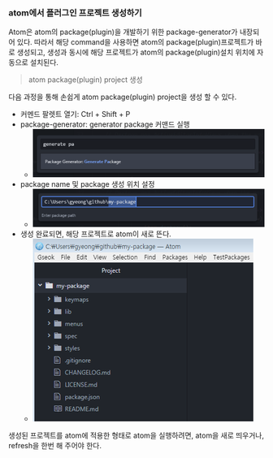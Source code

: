 ### atom에서 플러그인 프로젝트 생성하기

Atom은 atom의 package\(plugin\)을 개발하기 위한 package-generator가 내장되어 있다. 따라서 해당 command을 사용하면 atom의 package\(plugin\)프로젝트가 바로 생성되고, 생성과 동시에 해당 프로젝트가 atom의 package\(plugin\)설치 위치에 자동으로 설치된다.



> atom package\(plugin\) project 생성

다음 과정을 통해 손쉽게 atom package\(plugin\) project을 생성 할 수 있다.

* 커멘드 팔렛트 열기: Ctrl + Shift + P 
* package-generator: generator package 커맨드 실행
  * ![](/assets/atom-gen-package-1.png)
* package name 및 package 생성 위치 설정
  * ![](/assets/atom-gen-package-2.png)
* 생성 완료되면, 해당 프로젝트로 atom이 새로 뜬다.
  * ![](/assets/atom-gen-package-3.png)





생성된 프로젝트를 atom에 적용한 형태로 atom을 실행하려면, atom을 새로 띄우거나, refresh을 한번 해 주어야 한다.

